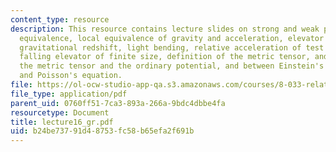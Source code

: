 ```yaml
---
content_type: resource
description: This resource contains lecture slides on strong and weak principles of
  equivalence, local equivalence of gravity and acceleration, elevator thought experiments,
  gravitational redshift, light bending, relative acceleration of test particles in
  falling elevator of finite size, definition of the metric tensor, and analogy between
  the metric tensor and the ordinary potential, and between Einstein's field equations
  and Poisson's equation.
file: https://ol-ocw-studio-app-qa.s3.amazonaws.com/courses/8-033-relativity-fall-2006/b24be73791d48753fc58b65efa2f691b_lecture16_gr.pdf
file_type: application/pdf
parent_uid: 0760ff51-7ca3-893a-266a-9bdc4dbbe4fa
resourcetype: Document
title: lecture16_gr.pdf
uid: b24be737-91d4-8753-fc58-b65efa2f691b
---
```

